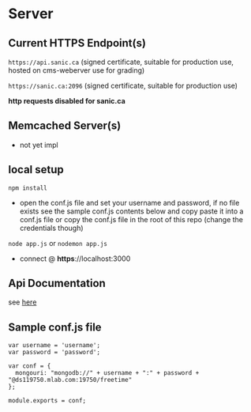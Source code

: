 # Server
## Current HTTPS Endpoint(s)
``https://api.sanic.ca`` (signed certificate, suitable for production use, hosted on cms-weberver use for grading)

``https://sanic.ca:2096`` (signed certificate, suitable for production use)

<!-- ``https://kmain.ddns.net:81`` (self-signed unverified certificates, not suitable for production use)

``https://server.sanic.ca:2096`` (self-signed unverified certificates, not suitable for production use) -->

<!-- ## Current HTTP Endpoint(s) ~ (Temp endpoints for debugging & testing, REMOVE for production)
``http://kmain.ddns.net:82`` -->

**http requests disabled for sanic.ca**

## Memcached Server(s)
- not yet impl

## local setup
``npm install``
- open the conf.js file and set your username and password, if no file exists see the sample conf.js contents below and copy paste it into a conf.js file or copy the conf.js file in the root of this repo (change the credentials though)

``node app.js``
or
``nodemon app.js``
- connect @ **https**://localhost:3000

## Api Documentation
see [here](./api.docs.md)

## Sample conf.js file
```
var username = 'username';
var password = 'password';

var conf = {
  mongouri: "mongodb://" + username + ":" + password + "@ds119750.mlab.com:19750/freetime"
};

module.exports = conf;
```
